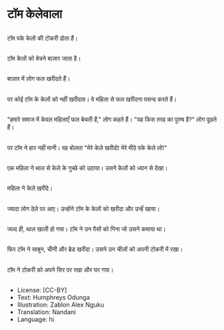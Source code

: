 # टॉम केलेवाला

##
टॉम पके केलों की टोकरी ढोता हैं।

##
टॉम केलों को बेचने बाज़ार जाता है।

##
बाज़ार में लोग फल खरीदते हैं।

##
पर कोई टॉम के केलों को नहीं खरीदता। वे महिला से फल खरीदना पसन्द करते हैं।

##
"हमारे समाज में केवल महिलाएँ फल बेचती हैं," लोग कहते हैं। "यह किस तरह का पुरुष है?" लोग पूछते हैं।

##
पर टॉम ने हार नहीं मानी। वह बोलता "मेरे केले खरीदो! मेरे मीठे पके केले लो!"

##
एक महिला ने थाल से केले के गुच्छे को उठाया। उसने केलों को ध्यान से देखा।

##
महिला ने केले खरीदे।

##
ज्यादा लोग ठेले पर आए। उन्होंने टॉम के केलों को खरीदा और उन्हेंं खाया।

##
जल्द ही, थाल खाली हो गया। टॉम ने उन पैसों को गिना जो उसने कमाया था।

##
फिर टॉम ने साबुन, चीनी और ब्रेड खरीदा। उसने उन चीज़ों को अपनी टोकरी में रखा।

##
टॉम ने टोकरी को अपने सिर पर रखा और घर गया।

##
* License: [CC-BY]
* Text: Humphreys Odunga
* Illustration: Zablon Alex Nguku
* Translation: Nandani
* Language: hi
